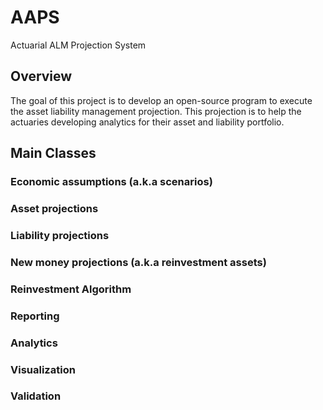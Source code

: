 # AAPS
Actuarial ALM Projection System
## Overview
The goal of this project is to develop an open-source program to execute the asset liability management projection. This projection is to help the actuaries developing analytics for their asset and liability portfolio.
## Main Classes
### Economic assumptions (a.k.a scenarios)
### Asset projections 
### Liability projections
### New money projections (a.k.a reinvestment assets)
### Reinvestment Algorithm 
### Reporting
### Analytics
### Visualization
### Validation
